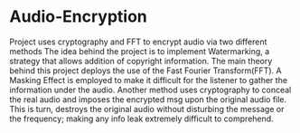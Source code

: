 # Audio-Encryption
Project uses cryptography and FFT to encrypt audio via two different methods
The idea behind the project is to implement Watermarking, a strategy that allows addition of copyright information.
The main theory behind this project deploys the use of the Fast Fourier Transform(FFT). A Masking Effect is employed to make it difficult for the listener
to gather the information under the audio. 
Another method uses cryptography to conceal the real audio and imposes the encrypted msg upon the original audio file. This is turn, destroys the
original audio without disturbing the message or the frequency; making any info leak extremely difficult to comprehend. 

